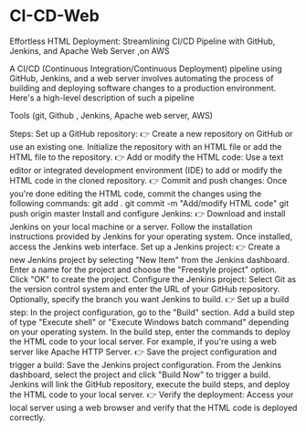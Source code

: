 # CI-CD-Web
Effortless HTML Deployment: Streamlining CI/CD Pipeline with GitHub, Jenkins, and Apache Web Server ,on AWS

A CI/CD (Continuous Integration/Continuous Deployment) pipeline using GitHub, Jenkins, and a web server involves automating the process of building and deploying software changes to a production environment. Here's a high-level description of such a pipeline

Tools
(git, Github , Jenkins, Apache web server, AWS)

Steps:
Set up a GitHub repository:
👉 Create a new repository on GitHub or use an existing one.
Initialize the repository with an HTML file or add the HTML file to the repository.
👉 Add or modify the HTML code:
Use a text editor or integrated development environment (IDE) to add or modify the HTML code in the cloned repository.
👉 Commit and push changes:
Once you're done editing the HTML code, commit the changes using the following commands:
git add . git commit -m "Add/modify HTML code" git push origin master
Install and configure Jenkins:
👉 Download and install Jenkins on your local machine or a server.
Follow the installation instructions provided by Jenkins for your operating system.
Once installed, access the Jenkins web interface.
Set up a Jenkins project:
👉 Create a new Jenkins project by selecting "New Item" from the Jenkins dashboard.
Enter a name for the project and choose the "Freestyle project" option.
Click "OK" to create the project.
Configure the Jenkins project:
Select Git as the version control system and enter the URL of your GitHub repository.
Optionally, specify the branch you want Jenkins to build.
👉 Set up a build step:
In the project configuration, go to the "Build" section.
Add a build step of type "Execute shell" or "Execute Windows batch command" depending on your operating system.
In the build step, enter the commands to deploy the HTML code to your local server. For example, if you're using a web server like Apache HTTP Server.
👉 Save the project configuration and trigger a build:
Save the Jenkins project configuration.
From the Jenkins dashboard, select the project and click "Build Now" to trigger a build.
Jenkins will link the GitHub repository, execute the build steps, and deploy the HTML code to your local server.
👉 Verify the deployment:
Access your local server using a web browser and verify that the HTML code is deployed correctly.
